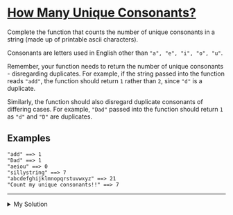 # [How Many Unique Consonants?](https://www.codewars.com/kata/5a19226646d843de9000007d)

Complete the function that counts the number of unique consonants in a string (made up of printable ascii characters).

Consonants are letters used in English other than `"a", "e", "i", "o", "u"`.

Remember, your function needs to return the number of unique consonants - disregarding duplicates. For example, if the
string passed into the function reads `"add"`, the function should return `1` rather than `2`, since `"d"` is a
duplicate.

Similarly, the function should also disregard duplicate consonants of differing cases. For example, `"Dad"` passed into
the function should return `1` as `"d"` and `"D"` are duplicates.

## Examples

    "add" ==> 1
    "Dad" ==> 1
    "aeiou" ==> 0
    "sillystring" ==> 7
    "abcdefghijklmnopqrstuvwxyz" ==> 21
    "Count my unique consonants!!" ==> 7

---

<details><summary>My Solution</summary>

```js
function countConsonants(str) {
  return new Set(
    str
      .toLowerCase()
      .replace(/[^a-z]/g, "")
      .split("")
      .filter((c) => !"aeiou".includes(c)),
  ).size;
}
```

</details>
